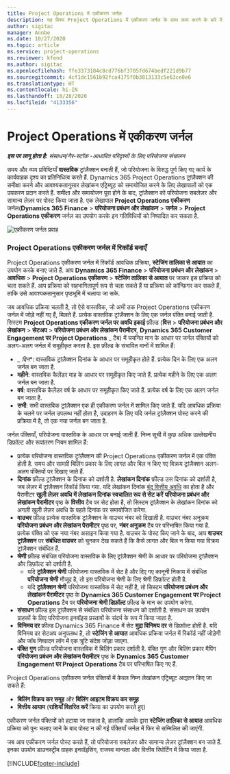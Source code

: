 ```yaml
---
title: Project Operations में एकीकरण जर्नल
description: यह विषय Project Operations में एकीकरण जर्नल के साथ काम करने के बारे में जानकारी प्रदान करता है.
author: sigitac
manager: Annbe
ms.date: 10/27/2020
ms.topic: article
ms.service: project-operations
ms.reviewer: kfend
ms.author: sigitac
ms.openlocfilehash: ffe3373184c8cd776bf3705fd674bedf221d9b77
ms.sourcegitcommit: 4cf1dc1561b92fca4175f0b3813133c5e63ce8e6
ms.translationtype: HT
ms.contentlocale: hi-IN
ms.lasthandoff: 10/28/2020
ms.locfileid: "4133356"
---
```

# <a name="integration-journal-in-project-operations"></a>Project Operations में एकीकरण जर्नल

_**इस पर लागू होता है:** संसाधन/गैर-स्टॉक -आधारित परिदृश्यों के लिए परियोजना संचालन_

समय और व्यय प्रविष्टियाँ **वास्तविक** ट्रांज़ैक्शन बनाती हैं, जो परियोजना के विरुद्ध पूर्ण किए गए कार्य के कार्यवाहक दृश्य का प्रतिनिधित्व करते हैं. Dynamics 365 Project Operations ट्रांज़ैक्शन की समीक्षा करने और आवश्यकतानुसार लेखांकन एट्रिब्यूट को समायोजित करने के लिए लेखापालों को एक उपकरण प्रदान करते हैं. समीक्षा और समायोजन पूरा होने के बाद, ट्रांज़ैक्शन को परियोजना सबलेज़र और सामान्य लेज़र पर पोस्ट किया जाता है. एक लेखापाल **Project Operations एकीकरण** जर्नल(**Dynamics 365 Finance** > **परियोजना प्रबंधन और लेखांकन** > **जर्नल** > **Project Operations एकीकरण** जर्नल का उपयोग करके इन गतिविधियों को निष्पादित कर सकता है.

![एकीकरण जर्नल प्रवाह](./media/IntegrationJournal.png)

### <a name="create-records-in-the-project-operations-integration-journal"></a>Project Operations एकीकरण जर्नल में रिकॉर्ड बनाएँ

Project Operations एकीकरण जर्नल में रिकॉर्ड आवधिक प्रक्रिया, **स्टेजिंग तालिका से आयात** का उपयोग करके बनाए जाते हैं. आप **Dynamics 365 Finance** > **परियोजना प्रबंधन और लेखांकन** > **आवधिक** > **Project Operations एकीकरण** > **स्टेजिंग तालिका से आयात** पर जाकर इस प्रक्रिया को चला सकते हैं. आप प्रक्रिया को सहभागितापूर्ण रूप से चला सकते हैं या प्रक्रिया को कॉन्फ़िगर कर सकते हैं, ताकि उसे आवश्यकतानुसार पृष्ठभूमि में चलाया जा सके.

जब आवधिक प्रक्रिया चलती है, तो ऐसे वास्तविक, जो अभी तक Project Operations एकीकरण जर्नल में जोड़े नहीं गए हैं, मिलते हैं. प्रत्येक वास्तविक ट्रांज़ैक्शन के लिए एक जर्नल पंक्ति बनाई जाती है.
सिस्टम **Project Operations एकीकरण जर्नल पर अवधि इकाई** फ़ील्ड (**वित्त** > **परियोजना प्रबंधन और लेखांकन** > **सेटअप** > **परियोजना प्रबंधन और लेखांकन पैरामीटर**, **Dynamics 365 Customer Engagement पर Project Operations** _ टैब) में चयनित मान के आधार पर जर्नल पंक्तियों को अलग-अलग जर्नल में समूहीकृत करता है. इस फ़ील्ड के संभावित मानों में शामिल हैं:

  - _ *दिन**: वास्तविक ट्रांज़ैक्शन दिनांक के आधार पर समूहीकृत होते हैं. प्रत्येक दिन के लिए एक अलग जर्नल बन जाता है.
  - **महीने**: वास्तविक कैलेंडर माह के आधार पर समूहीकृत किए जाते हैं. प्रत्येक महीने के लिए एक अलग जर्नल बन जाता है.
  - **वर्ष**: वास्तविक कैलेंडर वर्ष के आधार पर समूहीकृत किए जाते हैं. प्रत्येक वर्ष के लिए एक अलग जर्नल बन जाता है.
  - **सभी**: सभी वास्तविक ट्रांज़ैक्शन एक ही एकीकरण जर्नल में शामिल किए जाते हैं. यदि आवधिक प्रक्रिया के चलने पर जर्नल उपलब्ध नहीं होता है, उदाहरण के लिए यदि जर्नल ट्रांज़ैक्शन पोस्ट करने की प्रक्रिया में है, तो एक नया जर्नल बन जाता है.

जर्नल पंक्तियाँ, परियोजना वास्तविक के आधार पर बनाई जाती हैं. निम्न सूची में कुछ अधिक उल्लेखनीय डिफ़ॉल्ट और रूपांतरण नियम शामिल हैं:

  - प्रत्येक परियोजना वास्तविक ट्रांज़ैक्शन की Project Operations एकीकरण जर्नल में एक पंक्ति होती है. समय और सामग्री बिलिंग प्रकार के लिए लागत और बिल न किए गए विक्रय ट्रांज़ैक्शन अलग-अलग पंक्तियों पर दिखाए जाते हैं.
  - **दिनांक** फ़ील्ड ट्रांज़ैक्शन के दिनांक को दर्शाती है. **लेखांकन दिनांक** फ़ील्ड उस दिनांक को दर्शाती है, जब लेज़र में ट्रांज़ैक्शन रिकॉर्ड किया गया. यदि लेखांकन दिनांक [बंद वित्तीय अवधि](https://docs.microsoft.com/dynamics365/finance/general-ledger/close-general-ledger-at-period-end) का होता है और पैरामीटर **खुली लेज़र अवधि में लेखांकन दिनांक स्वचालित रूप से सेट करें** **परियोजना प्रबंधन और लेखांकन पैरामीटर** पृष्ठ के **वित्तीय** टैब पर सेट होता है, तो सिस्टम ट्रांज़ैक्शन के लेखांकन दिनांक को अगली खुली लेज़र अवधि के पहले दिनांक पर समायोजित करेगा.
  - **वाउचर** फ़ील्ड प्रत्येक वास्तविक ट्रांज़ैक्शन के वाउचर नंबर को दिखाती है. वाउचर नंबर अनुक्रम **परियोजना प्रबंधन और लेखांकन पैरामीटर** पृष्ठ पर, **नंबर अनुक्रम** टैब पर परिभाषित किया गया है. प्रत्येक पंक्ति को एक नया नंबर असाइन किया गया है. वाउचर के पोस्ट किए जाने के बाद, आप **वाउचर ट्रांज़ैक्शन** पर **संबंधित वाउचर** को चुनकर देख सकते हैं कि कैसे लागत और बिल न किया गया विक्रय ट्रांज़ैक्शन संबंधित हैं.
  - **श्रेणी** फ़ील्ड संबंधित परियोजना वास्तविक के लिए ट्रांज़ैक्शन श्रेणी के आधार पर परियोजना ट्रांज़ैक्शन और डिफ़ॉल्ट को दर्शाती है.
    - यदि **ट्रांज़ैक्शन श्रेणी** परियोजना वास्तविक में सेट है और दिए गए कानूनी निकाय में संबंधित **परियोजना श्रेणी** मौजूद है, तो इस परियोजना श्रेणी के लिए श्रेणी डिफ़ॉल्ट होती है.
    - यदि **ट्रांज़ैक्शन श्रेणी** परियोजना वास्तविक में सेट नहीं है, तो सिस्टम **परियोजना प्रबंधन और लेखांकन पैरामीटर** पृष्ठ के **Dynamics 365 Customer Engagement पर Project Operations** टैब पर **परियोजना श्रेणी डिफ़ॉल्ट** फ़ील्ड के मान का उपयोग करेगा.
  - **संसाधन** फ़ील्ड इस ट्रांज़ैक्शन से संबंधित परियोजना संसाधन को दर्शाती है. संसाधन का उपयोग ग्राहकों के लिए परियोजना इनवॉइस प्रस्तावों के संदर्भ के रूप में किया जाता है.
  - **विनिमय दर** फ़ील्ड Dynamics 365 Finance में सेट **मुद्रा विनिमय दर** से डिफ़ॉल्ट होती है. यदि विनिमय दर सेटअप अनुपलब्ध है, तो **स्टेजिंग से आयात** आवधिक प्रक्रिया जर्नल में रिकॉर्ड नहीं जोड़ेगी और जॉब निष्पादन लॉग में एक त्रुटि संदेश जोड़ा जाएगा.
  - **पंक्ति गुण** फ़ील्ड परियोजना वास्तविक में बिलिंग प्रकार दर्शाती है. पंक्ति गुण और बिलिंग प्रकार मैपिंग **परियोजना प्रबंधन और लेखांकन पैरामीटर** पृष्ठ के **Dynamics 365 Customer Engagement पर Project Operations** टैब पर परिभाषित किए गए हैं.

Project Operations एकीकरण जर्नल पंक्तियों में केवल निम्न लेखांकन एट्रिब्यूट अद्यतन किए जा सकते हैं:

- **बिलिंग विक्रय कर समूह** और **बिलिंग आइटम विक्रय कर समूह**
- **वित्तीय आयाम** (**राशियाँ वितरित करें** क्रिया का उपयोग करते हुए)

एकीकरण जर्नल पंक्तियों को हटाया जा सकता है, हालांकि आपके द्वारा **स्टेजिंग तालिका से आयात** आवधिक प्रक्रिया को पुनः चलाए जाने के बाद पोस्ट न की गई पंक्तियाँ जर्नल में फिर से सम्मिलित की जाएंगी.

जब आप एकीकरण जर्नल पोस्ट करते हैं, तो परियोजना सबलेज़र और सामान्य लेज़र ट्रांज़ैक्शन बन जाते हैं. इनका उपयोग डाउनस्ट्रीम ग्राहक इनवॉइसिंग, राजस्व मान्यता और वित्तीय रिपोर्टिंग में किया जाता है.


[!INCLUDE[footer-include](../includes/footer-banner.md)]